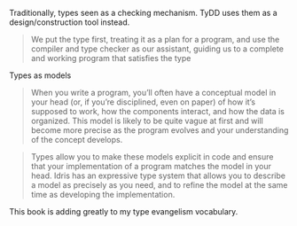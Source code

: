 Traditionally, types seen as a checking mechanism. TyDD uses them as a design/construction tool instead.

> We put the type first, treating it as a plan for a program, and use the compiler and type checker as our assistant, guiding us to a complete and working program that satisfies the type

Types as models

> When you write a program, you’ll often have a conceptual model in your head (or, if you’re disciplined, even on paper) of how it’s supposed to work, how the components interact, and how the data is organized. This model is likely to be quite vague at first and will become more precise as the program evolves and your understanding of the concept develops.

> Types allow you to make these models explicit in code and ensure that your implementation of a program matches the model in your head. Idris has an expressive type system that allows you to describe a model as precisely as you need, and to refine the model at the same time as developing the implementation.

This book is adding greatly to my type evangelism vocabulary.
